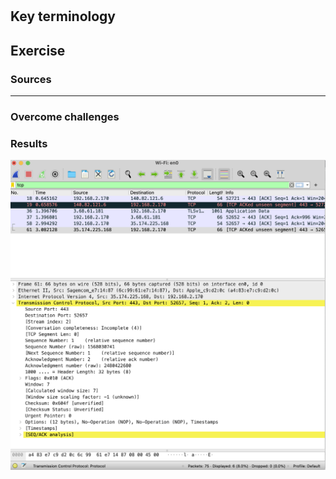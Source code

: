 # 


## Key terminology


## Exercise




### Sources



****

### Overcome challenges


### Results


![image](/00_includes/networking_03_screenshot.png)

